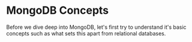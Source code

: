 # MongoDB Concepts

Before we dive deep into MongoDB, let's first try to understand it's basic concepts such as what sets this apart from relational databases.



